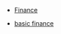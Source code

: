 - [Finance](https://www.youtube.com/watch?v=ZWpv7OEpaJs)

- [basic finance](https://www.youtube.com/watch?v=TwteCRMYJuA&t=662s)
